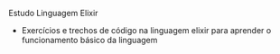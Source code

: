 Estudo Linguagem Elixir

- Exercícios e trechos de código na linguagem elixir para aprender o funcionamento básico da linguagem
